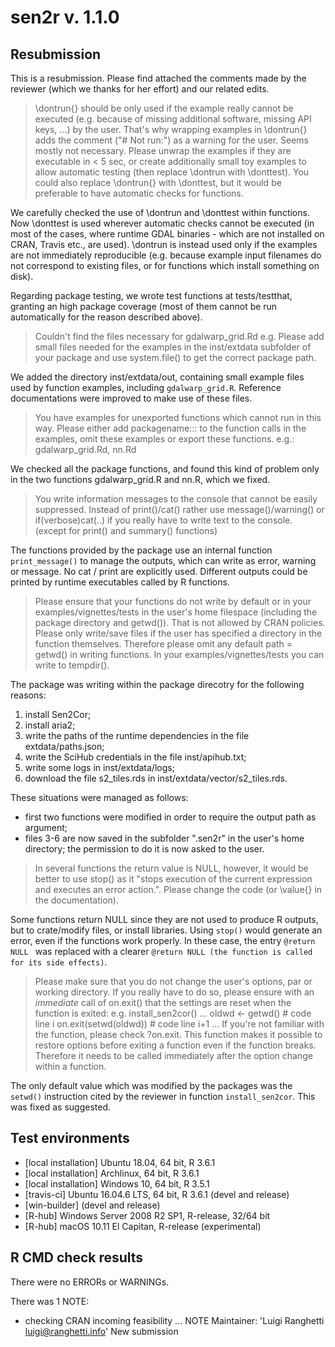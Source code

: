 # sen2r v. 1.1.0

## Resubmission
This is a resubmission. Please find attached the comments made by the reviewer
(which we thanks for her effort) and our related edits.

> \dontrun{} should be only used if the example really cannot be executed
(e.g. because of missing additional software, missing API keys, ...) by
the user. That's why wrapping examples in \dontrun{} adds the comment
("# Not run:") as a warning for the user.
Seems mostly not necessary.
Please unwrap the examples if they are executable in < 5 sec, or create
additionally small toy examples to allow automatic testing (then replace
\dontrun with \donttest).
You could also replace \dontrun{} with \donttest, but it would be
preferable to have automatic checks for functions.

We carefully checked the use of \dontrun and \donttest within functions.
Now \donttest is used wherever automatic checks cannot be executed
(in most of the cases, where runtime GDAL binaries - which are not
installed on CRAN, Travis etc., are used).
\dontrun is instead used only if the examples are not immediately reproducible
(e.g. because example input filenames do not correspond to existing files,
or for functions which install something on disk).

Regarding package testing, we wrote test functions at tests/testthat, granting
an high package coverage (most of them cannot be run automatically 
for the reason described above).

> Couldn't find the files necessary for gdalwarp_grid.Rd e.g.
Please add small files needed for the examples in the inst/extdata
subfolder of your package and use system.file() to get the correct
package path.

We added the directory inst/extdata/out, containing small
example files used by function examples, including `gdalwarp_grid.R`.
Reference documentations were improved to make use of these files.

> You have examples for unexported functions which cannot run in this way.
Please either add packagename::: to the function calls in the examples,
omit these examples or export these functions.
e.g.: gdalwarp_grid.Rd, nn.Rd

We checked all the package functions, and found this kind of problem only
in the two functions gdalwarp_grid.R and nn.R, which we fixed.

> You write information messages to the console that cannot be easily
suppressed.
Instead of print()/cat() rather use message()/warning()  or
if(verbose)cat(..) if you really have to write text to the console.
(except for print() and summary() functions)

The functions provided by the package use an internal function `print_message()`
to manage the outputs, which can write as error, warning or message.
No cat / print are explicitly used.
Different outputs could be printed by runtime executables called by R functions.

> Please ensure that your functions do not write by default or in your
examples/vignettes/tests in the user's home filespace (including the
package directory and getwd()). That is not allowed by CRAN policies.
Please only write/save files if the user has specified a directory in
the function themselves. Therefore please omit any default path =
getwd() in writing functions.
In your examples/vignettes/tests you can write to tempdir().

The package was writing within the package direcotry for the following reasons:
1. install Sen2Cor;
2. install aria2;
3. write the paths of the runtime dependencies in the file extdata/paths.json;
4. write the SciHub credentials in the file inst/apihub.txt;
5. write some logs in inst/extdata/logs;
6. download the file s2_tiles.rds in inst/extdata/vector/s2_tiles.rds.

These situations were managed as follows:
- first two functions were modified in order to require the output 
    path as argument;
- files 3-6 are now saved in the subfolder ".sen2r" in the user's home 
   directory; the permission to do it is now asked to the user.

> In several functions the return value is NULL, however, it would be
better to use stop() as it "stops execution of the current expression
and executes an error action.".
Please change the code (or \value{} in the documentation).

Some functions return NULL since they are not used to produce R outputs, but 
to crate/modify files, or install libraries.
Using `stop()` would generate an error, even if the functions work properly.
In these case, the entry 
`@return NULL `
was replaced with a clearer
`@return NULL (the function is called for its side effects)`.

> Please make sure that you do not change the user's options, par or
working directory. If you really have to do so, please ensure with an
*immediate* call of on.exit() that the settings are reset when the
function is exited: e.g. install_sen2cor()
...
oldwd <- getwd()           # code line i
on.exit(setwd(oldwd))      # code line i+1
...
If you're not familiar with the function, please check ?on.exit. This
function makes it possible to restore options before exiting a function
even if the function breaks. Therefore it needs to be called immediately
after the option change within a function.

The only default value which was modified by the packages was the `setwd()` 
instruction cited by the reviewer in function `install_sen2cor`. 
This was fixed as suggested.


## Test environments
* [local installation] Ubuntu 18.04, 64 bit, R 3.6.1
* [local installation] Archlinux, 64 bit, R 3.6.1
* [local installation] Windows 10, 64 bit, R 3.5.1
* [travis-ci] Ubuntu 16.04.6 LTS, 64 bit, R 3.6.1 (devel and release)
* [win-builder] (devel and release)
* [R-hub] Windows Server 2008 R2 SP1, R-release, 32/64 bit
* [R-hub] macOS 10.11 El Capitan, R-release (experimental)

## R CMD check results
There were no ERRORs or WARNINGs. 

There was 1 NOTE:

* checking CRAN incoming feasibility ... NOTE
    Maintainer: 'Luigi Ranghetti <luigi@ranghetti.info>'
    New submission
